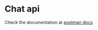 # Chat api

Check the documentation at [postman docs](https://documenter.getpostman.com/view/15604030/TzRRC8bB)
